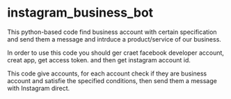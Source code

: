 # instagram_business_bot
This python-based code find business account with certain specification and send them a message and intrduce a product/service of our business.

In order to use this code you should ger craet facebook developer account, creat app, get access token. and then get instagram account id.

This code give accounts, for each account check if they are business account and satisfie the specified conditions, then send them a message with Instagram direct. 
